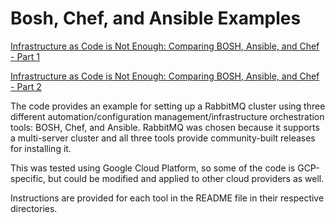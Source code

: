 Bosh, Chef, and Ansible Examples
===

[Infrastructure as Code is Not Enough: Comparing BOSH, Ansible, and Chef - Part 1](https://content.pivotal.io/blog/comparing-bosh-ansible-chef-part-1)

[Infrastructure as Code is Not Enough: Comparing BOSH, Ansible, and Chef - Part 2](https://content.pivotal.io/blog/comparing-bosh-ansible-chef-part-2)

The code provides an example for setting up a RabbitMQ cluster using three different automation/configuration management/infrastructure orchestration tools: BOSH, Chef, and Ansible. RabbitMQ was chosen because it supports a multi-server cluster and all three tools provide community-built releases for installing it.

This was tested using Google Cloud Platform, so some of the code is GCP-specific, but could be modified and applied to other cloud providers as well.

Instructions are provided for each tool in the README file in their respective directories.
